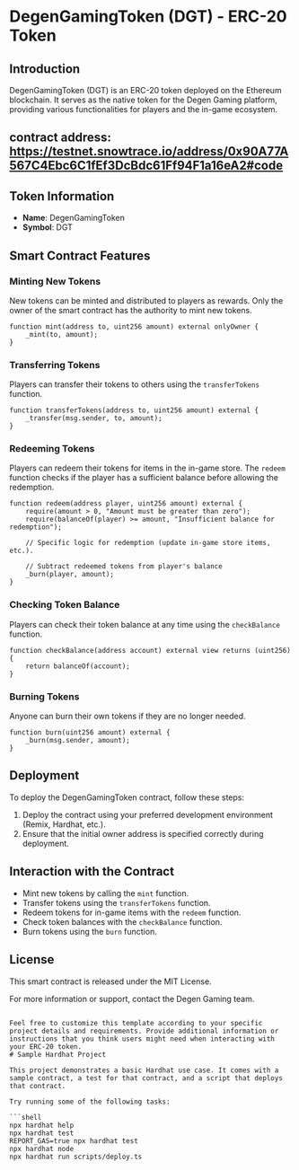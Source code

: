 # DegenGamingToken (DGT) - ERC-20 Token

## Introduction

DegenGamingToken (DGT) is an ERC-20 token deployed on the Ethereum blockchain. It serves as the native token for the Degen Gaming platform, providing various functionalities for players and the in-game ecosystem.

## contract address: https://testnet.snowtrace.io/address/0x90A77A567C4Ebc6C1fEf3DcBdc61Ff94F1a16eA2#code
## Token Information

- **Name**: DegenGamingToken
- **Symbol**: DGT

## Smart Contract Features

### Minting New Tokens

New tokens can be minted and distributed to players as rewards. Only the owner of the smart contract has the authority to mint new tokens.

```solidity
function mint(address to, uint256 amount) external onlyOwner {
    _mint(to, amount);
}
```

### Transferring Tokens

Players can transfer their tokens to others using the `transferTokens` function.

```solidity
function transferTokens(address to, uint256 amount) external {
    _transfer(msg.sender, to, amount);
}
```

### Redeeming Tokens

Players can redeem their tokens for items in the in-game store. The `redeem` function checks if the player has a sufficient balance before allowing the redemption.

```solidity
function redeem(address player, uint256 amount) external {
    require(amount > 0, "Amount must be greater than zero");
    require(balanceOf(player) >= amount, "Insufficient balance for redemption");

    // Specific logic for redemption (update in-game store items, etc.).

    // Subtract redeemed tokens from player's balance
    _burn(player, amount);
}
```

### Checking Token Balance

Players can check their token balance at any time using the `checkBalance` function.

```solidity
function checkBalance(address account) external view returns (uint256) {
    return balanceOf(account);
}
```

### Burning Tokens

Anyone can burn their own tokens if they are no longer needed.

```solidity
function burn(uint256 amount) external {
    _burn(msg.sender, amount);
}
```

## Deployment

To deploy the DegenGamingToken contract, follow these steps:

1. Deploy the contract using your preferred development environment (Remix, Hardhat, etc.).
2. Ensure that the initial owner address is specified correctly during deployment.

## Interaction with the Contract

- Mint new tokens by calling the `mint` function.
- Transfer tokens using the `transferTokens` function.
- Redeem tokens for in-game items with the `redeem` function.
- Check token balances with the `checkBalance` function.
- Burn tokens using the `burn` function.

## License

This smart contract is released under the MIT License.

For more information or support, contact the Degen Gaming team.
```

Feel free to customize this template according to your specific project details and requirements. Provide additional information or instructions that you think users might need when interacting with your ERC-20 token.
# Sample Hardhat Project

This project demonstrates a basic Hardhat use case. It comes with a sample contract, a test for that contract, and a script that deploys that contract.

Try running some of the following tasks:

```shell
npx hardhat help
npx hardhat test
REPORT_GAS=true npx hardhat test
npx hardhat node
npx hardhat run scripts/deploy.ts
```
